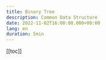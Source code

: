 ```yaml
---
title: Binary Tree
description: Common Data Structure
date: 2022-11-02T16:00:00.000+00:00
lang: en
duration: 5min
---
```


[[toc]]
